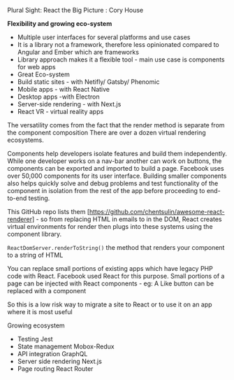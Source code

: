 Plural Sight: React the Big Picture : Cory House

**Flexibility and growing eco-system**

- Multiple user interfaces for several platforms and use cases
- It is a library not a framework, therefore less opinionated compared to Angular and Ember which are frameworks
- Library approach makes it a flexible tool - main use case is components for web apps
- Great Eco-system
- Build static sites - with Netifly/ Gatsby/ Phenomic
- Mobile apps - with React Native
- Desktop apps -with Electron
- Server-side rendering - with Next.js
- React VR - virtual reality apps

The versatility comes from the fact that the render method is separate from the component composition There are over a dozen virtual rendering ecosystems.

Components help developers isolate features and build them independently. While one developer works on a nav-bar another can work on buttons, the components can be exported and imported to build a page. Facebook uses over 50,000 components for its user interface. Building smaller components also helps quickly solve and debug problems and test functionality of the component in isolation from the rest of the app before proceeding to end-to-end testing.

This GitHub repo lists them [https://github.com/chentsulin/awesome-react-renderer] - so from replacing HTML in emails to in the DOM, React creates virtual environments for render then plugs into these systems using the component library.

`ReactDomServer.renderToString()` the method that renders your component to a string of HTML

You can replace small portions of existing apps which have legacy PHP code with React. Facebook used React for this purpose. Small portions of a page can be injected with React components - eg: A Like button can be replaced with a component

So this is a low risk way to migrate a site to React or to use it on an app where it is most useful

Growing ecosystem

- Testing Jest
- State management Mobox-Redux
- API integration GraphQL
- Server side rendering Next.js
- Page routing React Router
